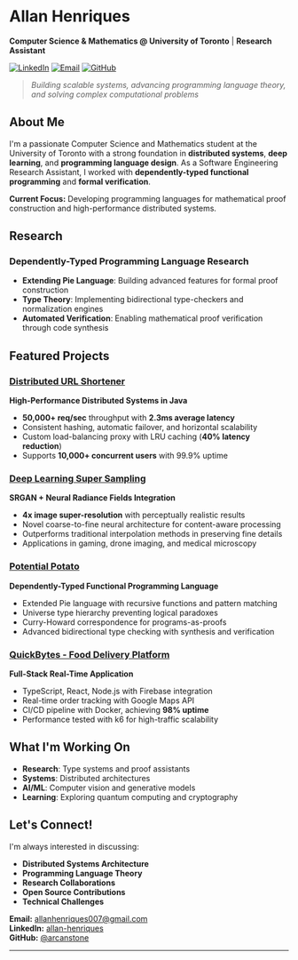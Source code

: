 # Allan Henriques

**Computer Science & Mathematics @ University of Toronto** | **Research Assistant**

[![LinkedIn](https://img.shields.io/badge/LinkedIn-0077B5?style=for-the-badge&logo=linkedin&logoColor=white)](https://www.linkedin.com/in/allan-henriques-5a1405239/)
[![Email](https://img.shields.io/badge/Gmail-D14836?style=for-the-badge&logo=gmail&logoColor=white)](mailto:allanhenriques007@gmail.com)
[![GitHub](https://img.shields.io/badge/GitHub-100000?style=for-the-badge&logo=github&logoColor=white)](https://github.com/arcanstone)

> *Building scalable systems, advancing programming language theory, and solving complex computational problems*

## About Me

I'm a passionate Computer Science and Mathematics student at the University of Toronto with a strong foundation in **distributed systems**, **deep learning**, and **programming language design**. As a Software Engineering Research Assistant, I worked with **dependently-typed functional programming** and **formal verification**.

**Current Focus:** Developing programming languages for mathematical proof construction and high-performance distributed systems.

## Research

### Dependently-Typed Programming Language Research
- **Extending Pie Language**: Building advanced features for formal proof construction
- **Type Theory**: Implementing bidirectional type-checkers and normalization engines
- **Automated Verification**: Enabling mathematical proof verification through code synthesis

## Featured Projects

### [Distributed URL Shortener](https://github.com/arcanstone/DistributedURLShortener)
**High-Performance Distributed Systems in Java**
- **50,000+ req/sec** throughput with **2.3ms average latency**
- Consistent hashing, automatic failover, and horizontal scalability
- Custom load-balancing proxy with LRU caching (**40% latency reduction**)
- Supports **10,000+ concurrent users** with 99.9% uptime

### [Deep Learning Super Sampling](https://github.com/HarshitGupta29/DeepLearningSuperSampling)
**SRGAN + Neural Radiance Fields Integration**
- **4x image super-resolution** with perceptually realistic results
- Novel coarse-to-fine neural architecture for content-aware processing
- Outperforms traditional interpolation methods in preserving fine details
- Applications in gaming, drone imaging, and medical microscopy

### [Potential Potato](https://github.com/mooddood235/PotentialPotato)
**Dependently-Typed Functional Programming Language**
- Extended Pie language with recursive functions and pattern matching
- Universe type hierarchy preventing logical paradoxes
- Curry-Howard correspondence for programs-as-proofs
- Advanced bidirectional type checking with synthesis and verification

### [QuickBytes - Food Delivery Platform](https://gitlab.com/johnguirgis/quickbytes)
**Full-Stack Real-Time Application**
- TypeScript, React, Node.js with Firebase integration
- Real-time order tracking with Google Maps API
- CI/CD pipeline with Docker, achieving **98% uptime**
- Performance tested with k6 for high-traffic scalability

## What I'm Working On

- **Research**: Type systems and proof assistants
- **Systems**: Distributed architectures
- **AI/ML**: Computer vision and generative models
- **Learning**: Exploring quantum computing and cryptography

## Let's Connect!

I'm always interested in discussing:
- **Distributed Systems Architecture**
- **Programming Language Theory**
- **Research Collaborations**
- **Open Source Contributions**
- **Technical Challenges**

**Email:** allanhenriques007@gmail.com  
**LinkedIn:** [allan-henriques](https://www.linkedin.com/in/allan-henriques-5a1405239/)  
**GitHub:** [@arcanstone](https://github.com/arcanstone)

---
